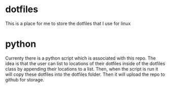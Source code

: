 # dotfiles
This is a place for me to store the dotfiles that I use for linux

# python
Currenty there is a python script which is associated with this repo. The idea is that the user can list to locations of their dotfiles inside of the dotfiles class by appending their locations to a list. Then, when the script is run it will copy these dotfiles into the dotfiles folder. Then it will upload the repo to github for storage.
